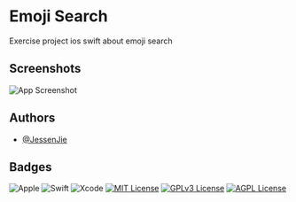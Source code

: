 
# Emoji Search

Exercise project ios swift about emoji search



## Screenshots

![App Screenshot](https://res.cloudinary.com/dum3wafwm/image/upload/v1713408130/Screenshot_2024-04-18_at_09.31.05_jfptyf.png)


## Authors

- [@JessenJie](https://github.com/JessenJJ)



## Badges

![Apple](https://img.shields.io/badge/Apple-%23000000.svg?style=for-the-badge&logo=apple&logoColor=white)
![Swift](https://img.shields.io/badge/swift-F54A2A?style=for-the-badge&logo=swift&logoColor=white)
![Xcode](https://img.shields.io/badge/Xcode-007ACC?style=for-the-badge&logo=Xcode&logoColor=white)
[![MIT License](https://img.shields.io/badge/License-MIT-green.svg)](https://choosealicense.com/licenses/mit/)
[![GPLv3 License](https://img.shields.io/badge/License-GPL%20v3-yellow.svg)](https://opensource.org/licenses/)
[![AGPL License](https://img.shields.io/badge/license-AGPL-blue.svg)](http://www.gnu.org/licenses/agpl-3.0)



